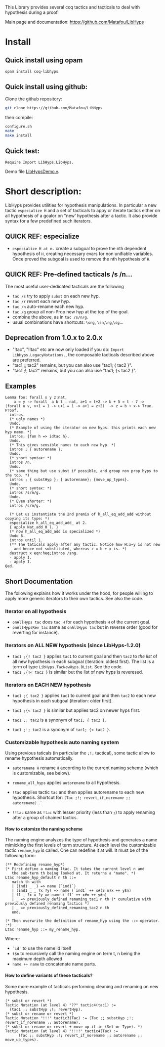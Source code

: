 This Library provides several coq tactics and tacticals to deal with
hypothesis during a proof.

Main page and documentation: https://github.com/Matafou/LibHyps

# Install

## Quick install using opam

```bash
opam install coq-libhyps
```

## Quick install using github:

Clone the github repository:

```bash
git clone https://github.com/Matafou/LibHyps
```
then compile:
```bash
configure.sh
make
make install
```

## Quick test:

```coq
Require Import LibHyps.LibHyps.
```
Demo file [LibHypsDemo.v](https://github.com/Matafou/LibHyps/blob/master/LibHyps/LibHypsDemo.v).

# Short description:

LibHyps provides utilities for hypothesis manipulations. In particular
a new tactic `especialize H` and a set of tacticals to appy or iterate
tactics either on all hypothesis of a goalor on "new' hypothesis after
a tactic. It also provide syntax for a few predefined such iterators.

## QUICK REF: especialize

+ `especialize H at n.` create a subgoal to prove the nth dependent
    hypothesis of `H`, creating necessary evars for non unifiable
    variables. Once proved the subgoal is used to remove the nth
    hypothesis of `H`.

## QUICK REF: Pre-defined tacticals /s /n...

The most useful user-dedicated tacticals are the following

  + `tac /s` try to apply `subst` on each new hyp.
  + `tac /r` revert each new hyp.
  + `tac /n` auto-rename each new hyp.
  + `tac /g` group all non-Prop new hyp at the top of the goal.
  + combine the above, as in `tac /s/n/g`.
  + usual combinations have shortcuts: `\sng`, `\sn`,`\ng`,`\sg`...

## Deprecation from 1.0.x to 2.0.x

  + "!tac", "!!tac" etc are now only loaded if you do: `Import
    LibHyps.LegacyNotations.`, the composable tacticals described
    above are preferred.
  + "tac1 ;; tac2" remains, but you can also use "tac1; { tac2 }".
  + "tac1 ;!; tac2" remains, but you can also use "tac1; {< tac2 }".

## Examples

```coq
Lemma foo: forall x y z:nat,
    x = y -> forall  a b t : nat, a+1 = t+2 -> b + 5 = t - 7 ->  (forall u v, v+1 = 1 -> u+1 = 1 -> a+1 = z+2)  -> z = b + x-> True.
Proof.
  intros.
  (* ugly names *)
  Undo.
  (* Example of using the iterator on new hyps: this prints each new hyp name. *)
  intros; {fun h => idtac h}.
  Undo.
  (* This gives sensible names to each new hyp. *)
  intros ; { autorename }.
  Undo.
  (* short syntax: *)
  intros /n.
  Undo.
  (* same thing but use subst if possible, and group non prop hyps to the top. *)
  intros ; { substHyp }; { autorename}; {move_up_types}.
  Undo.
  (* short syntax: *)  
  intros /s/n/g.
  Undo.
  (* Even shorter: *)  
  intros /s/n/g.

  (* Let us instantiate the 2nd premis of h_all_eq_add_add without copying its type: *)
  especialize h_all_eq_add_add_ at 2.
  { apply Nat.add_0_l. }
  (* now h_all_eq_add_add is specialized *)
  Undo 6.
  intros until 1.
  (** The taticals apply after any tactic. Notice how H:x=y is not new
    and hence not substituted, whereas z = b + x is. *)
  destruct x eqn:heq;intros /sng.
  - apply I.
  - apply I.
Qed.
```

## Short Documentation

The following explains how it works under the hood, for people willing
to apply more generic iterators to their own tactics. See also the code.
  
### Iterator on all hypothesis

  + `onAllHyps tac` does `tac H` for each hypothesis `H` of the current goal.
  + `onAllHypsRev tac` same as `onAllHyps tac` but in reverse order
    (good for reverting for instance).


### Iterators on ALL NEW hypothesis (since LibHyps-1.2.0)

  + `tac1 ;{! tac2 }` applies `tac1` to current goal and then `tac2`
    to *the list* of all new hypothesis in each subgoal (iteration:
    oldest first).
    The list is a term of type `LibHyps.TacNewHyps.DList`. See the code.
  + `tac1 ;{!< tac2 }` is similar but the list of new hyps is reveresed.

### Iterators on EACH NEW hypothesis

  + `tac1 ;{ tac2 }` applies `tac1` to current goal and then `tac2` to
    each new hypothesis in each subgoal (iteration: older first).
  + `tac1 ;{< tac2 }` is similar but applies tac2 on newer hyps first.

  + `tac1 ;; tac2` is a synonym of `tac1; { tac2 }`.
  + `tac1 ;!; tac2` is a synonym of `tac1; {< tac2 }`.

### Customizable hypothesis auto naming system

Using previous taticals (in particular the `;!;` tactical), some
tactic allow to rename hypothesis automatically.

- `autorename H` rename `H` according to the current naming scheme
  (which is customizable, see below).

- `rename_all_hyps` applies `autorename` to all hypothesis.

- `!tac` applies tactic `tac` and then applies autorename to each new
  hypothesis. Shortcut for: `(Tac ;!; revert_if_norename ;;
  autorename).`.`

- `!!tac` same as `!tac` with lesser priority (less than `;`) to apply
  renaming after a group of chained tactics.

#### How to cstomize the naming scheme

The naming engine analyzes the type of hypothesis and generates a name
mimicking the first levels of term structure. At each level the
customizable tactic `rename_hyp` is called. One can redefine it at
will. It must be of the following form:

```coq
(** Redefining rename_hyp*)
(* First define a naming ltac. It takes the current level n and
   the sub-term th being looked at. It returns a "name". *)
Ltac rename_hyp_default n th ::=
   match th with
   | (ind1 _ _) => name (`ind1`)
   | (ind1 _ _ ?x ?y) => name (`ind1` ++ x#(S n)x ++ y$n)
   | f1 _ ?x = ?y => name (`f1` ++ x#n ++ y#n)
   | _ => previously_defined_renaming_tac1 n th (* cumulative with previously defined renaming tactics *)
   | _ => previously_defined_renaming_tac2 n th
   end.

(* Then overwrite the definition of rename_hyp using the ::= operator. :*)
Ltac rename_hyp ::= my_rename_hyp.
```

Where:

- `` `id` `` to use the name id itself
- `t$n` to recursively call the naming engine on term t, n being the maximum depth allowed
- `name ++ name` to concatenate name parts.


#### How to define variants of these tacticals?

Some more example of tacticals performing cleaning and renaming on new
hypothesis.

```coq
(* subst or revert *)
Tactic Notation (at level 4) "??" tactic4(tac1) :=
  (tac1 ;; substHyp ;!; revertHyp).
(* subst or rename or revert *)
Tactic Notation "!!!" tactic3(Tac) := (Tac ;; substHyp ;!; revert_if_norename ;; autorename).
(* subst or rename or revert + move up if in (Set or Type). *)
Tactic Notation (at level 4) "!!!!" tactic4(Tac) :=
      (Tac ;; substHyp ;!; revert_if_norename ;; autorename ;; move_up_types).
```

